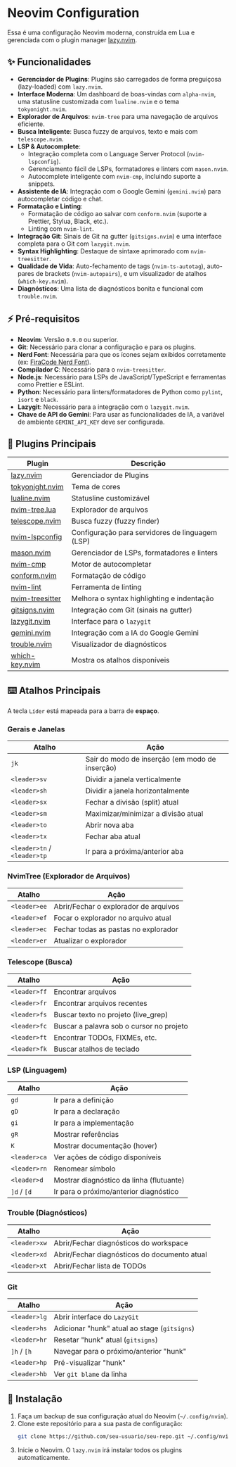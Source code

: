 # Neovim Configuration

Essa é uma configuração Neovim moderna, construída em Lua e gerenciada com o plugin manager [lazy.nvim](https://github.com/folke/lazy.nvim).

## ✨ Funcionalidades

- **Gerenciador de Plugins**: Plugins são carregados de forma preguiçosa (lazy-loaded) com `lazy.nvim`.
- **Interface Moderna**: Um dashboard de boas-vindas com `alpha-nvim`, uma statusline customizada com `lualine.nvim` e o tema `tokyonight.nvim`.
- **Explorador de Arquivos**: `nvim-tree` para uma navegação de arquivos eficiente.
- **Busca Inteligente**: Busca fuzzy de arquivos, texto e mais com `telescope.nvim`.
- **LSP & Autocomplete**:
  - Integração completa com o Language Server Protocol (`nvim-lspconfig`).
  - Gerenciamento fácil de LSPs, formatadores e linters com `mason.nvim`.
  - Autocomplete inteligente com `nvim-cmp`, incluindo suporte a snippets.
- **Assistente de IA**: Integração com o Google Gemini (`gemini.nvim`) para autocompletar código e chat.
- **Formatação e Linting**:
  - Formatação de código ao salvar com `conform.nvim` (suporte a Prettier, Stylua, Black, etc.).
  - Linting com `nvim-lint`.
- **Integração Git**: Sinais de Git na gutter (`gitsigns.nvim`) e uma interface completa para o Git com `lazygit.nvim`.
- **Syntax Highlighting**: Destaque de sintaxe aprimorado com `nvim-treesitter`.
- **Qualidade de Vida**: Auto-fechamento de tags (`nvim-ts-autotag`), auto-pares de brackets (`nvim-autopairs`), e um visualizador de atalhos (`which-key.nvim`).
- **Diagnósticos**: Uma lista de diagnósticos bonita e funcional com `trouble.nvim`.

## ⚡ Pré-requisitos

- **Neovim**: Versão `0.9.0` ou superior.
- **Git**: Necessário para clonar a configuração e para os plugins.
- **Nerd Font**: Necessária para que os ícones sejam exibidos corretamente (ex: [FiraCode Nerd Font](https://www.nerdfonts.com/font-downloads)).
- **Compilador C**: Necessário para o `nvim-treesitter`.
- **Node.js**: Necessário para LSPs de JavaScript/TypeScript e ferramentas como Prettier e ESLint.
- **Python**: Necessário para linters/formatadores de Python como `pylint`, `isort` e `black`.
- **Lazygit**: Necessário para a integração com o `lazygit.nvim`.
- **Chave de API do Gemini**: Para usar as funcionalidades de IA, a variável de ambiente `GEMINI_API_KEY` deve ser configurada.

## 🔌 Plugins Principais

| Plugin                                                                | Descrição                                       |
| --------------------------------------------------------------------- | ----------------------------------------------- |
| [lazy.nvim](https://github.com/folke/lazy.nvim)                       | Gerenciador de Plugins                          |
| [tokyonight.nvim](https://github.com/folke/tokyonight.nvim)           | Tema de cores                                   |
| [lualine.nvim](https://github.com/nvim-lualine/lualine.nvim)          | Statusline customizável                         |
| [nvim-tree.lua](https://github.com/nvim-tree/nvim-tree.lua)           | Explorador de arquivos                          |
| [telescope.nvim](https://github.com/nvim-telescope/telescope.nvim)    | Busca fuzzy (fuzzy finder)                      |
| [nvim-lspconfig](https://github.com/neovim/nvim-lspconfig)            | Configuração para servidores de linguagem (LSP) |
| [mason.nvim](https://github.com/williamboman/mason.nvim)              | Gerenciador de LSPs, formatadores e linters     |
| [nvim-cmp](https://github.com/hrsh7th/nvim-cmp)                       | Motor de autocompletar                          |
| [conform.nvim](https://github.com/stevearc/conform.nvim)              | Formatação de código                            |
| [nvim-lint](https://github.com/mfussenegger/nvim-lint)                | Ferramenta de linting                           |
| [nvim-treesitter](https://github.com/nvim-treesitter/nvim-treesitter) | Melhora o syntax highlighting e indentação      |
| [gitsigns.nvim](https://github.com/lewis6991/gitsigns.nvim)           | Integração com Git (sinais na gutter)           |
| [lazygit.nvim](https://github.com/kdheepak/lazygit.nvim)              | Interface para o `lazygit`                      |
| [gemini.nvim](https://github.com/kiddos/gemini.nvim)                  | Integração com a IA do Google Gemini            |
| [trouble.nvim](https://github.com/folke/trouble.nvim)                 | Visualizador de diagnósticos                    |
| [which-key.nvim](https://github.com/folke/which-key.nvim)             | Mostra os atalhos disponíveis                   |

## ⌨️ Atalhos Principais

A tecla `Líder` está mapeada para a barra de **espaço**.

### Gerais e Janelas

| Atalho                      | Ação                                           |
| --------------------------- | ---------------------------------------------- |
| `jk`                        | Sair do modo de inserção (em modo de inserção) |
| `<leader>sv`                | Dividir a janela verticalmente                 |
| `<leader>sh`                | Dividir a janela horizontalmente               |
| `<leader>sx`                | Fechar a divisão (split) atual                 |
| `<leader>sm`                | Maximizar/minimizar a divisão atual            |
| `<leader>to`                | Abrir nova aba                                 |
| `<leader>tx`                | Fechar aba atual                               |
| `<leader>tn` / `<leader>tp` | Ir para a próxima/anterior aba                 |

### NvimTree (Explorador de Arquivos)

| Atalho       | Ação                                  |
| ------------ | ------------------------------------- |
| `<leader>ee` | Abrir/Fechar o explorador de arquivos |
| `<leader>ef` | Focar o explorador no arquivo atual   |
| `<leader>ec` | Fechar todas as pastas no explorador  |
| `<leader>er` | Atualizar o explorador                |

### Telescope (Busca)

| Atalho       | Ação                                     |
| ------------ | ---------------------------------------- |
| `<leader>ff` | Encontrar arquivos                       |
| `<leader>fr` | Encontrar arquivos recentes              |
| `<leader>fs` | Buscar texto no projeto (live_grep)      |
| `<leader>fc` | Buscar a palavra sob o cursor no projeto |
| `<leader>ft` | Encontrar TODOs, FIXMEs, etc.            |
| `<leader>fk` | Buscar atalhos de teclado                |

### LSP (Linguagem)

| Atalho       | Ação                                     |
| ------------ | ---------------------------------------- |
| `gd`         | Ir para a definição                      |
| `gD`         | Ir para a declaração                     |
| `gi`         | Ir para a implementação                  |
| `gR`         | Mostrar referências                      |
| `K`          | Mostrar documentação (hover)             |
| `<leader>ca` | Ver ações de código disponíveis          |
| `<leader>rn` | Renomear símbolo                         |
| `<leader>d`  | Mostrar diagnóstico da linha (flutuante) |
| `]d` / `[d`  | Ir para o próximo/anterior diagnóstico   |

### Trouble (Diagnósticos)

| Atalho       | Ação                                         |
| ------------ | -------------------------------------------- |
| `<leader>xw` | Abrir/Fechar diagnósticos do workspace       |
| `<leader>xd` | Abrir/Fechar diagnósticos do documento atual |
| `<leader>xt` | Abrir/Fechar lista de TODOs                  |

### Git

| Atalho       | Ação                                         |
| ------------ | -------------------------------------------- |
| `<leader>lg` | Abrir interface do `LazyGit`                 |
| `<leader>hs` | Adicionar "hunk" atual ao stage (`gitsigns`) |
| `<leader>hr` | Resetar "hunk" atual (`gitsigns`)            |
| `]h` / `[h`  | Navegar para o próximo/anterior "hunk"       |
| `<leader>hp` | Pré-visualizar "hunk"                        |
| `<leader>hb` | Ver `git blame` da linha                     |

## 🚀 Instalação

1.  Faça um backup de sua configuração atual do Neovim (`~/.config/nvim`).
2.  Clone este repositório para a sua pasta de configuração:
    ```sh
    git clone https://github.com/seu-usuario/seu-repo.git ~/.config/nvim
    ```
3.  Inicie o Neovim. O `lazy.nvim` irá instalar todos os plugins automaticamente.

